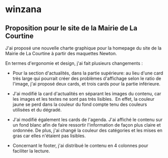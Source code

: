 # winzana

## Proposition pour le site de la Mairie de La Courtine

J'ai proposé une nouvelle charte graphique pour la homepage du site de la Mairie de La Courtine à partir des maquettes Newton.

En termes d'ergonomie et design, j'ai fait plusieurs changements : 

* Pour la section d'actualités, dans la partie supérieure: au lieu d'une card très large qui pourrait créer des problèmes d'affichage selon le ratio de l'image, j'ai proposé deux cards, et trois cards pour la partie inférieure. 

* J'ai modifié la card d'actualités en séparant les images du contenu, car les images et les textes ne sont pas très lisibles.  En effet, la couleur jaune se perd dans la couleur du fond compte tenu des couleurs utilisées et du dégradé.

* J'ai modifié également les cards de l'agenda. J'ai affiché le contenu sur un fond blanc afin de faire ressortir l'information de façon plus claire et ordonnée. De plus, j'ai changé la couleur des catégories et les mises en gras car elles n'étaient pas lisibles.

* Concernant le footer, j'ai distribué le contenu en 4 colonnes pour faciliter la lecture.